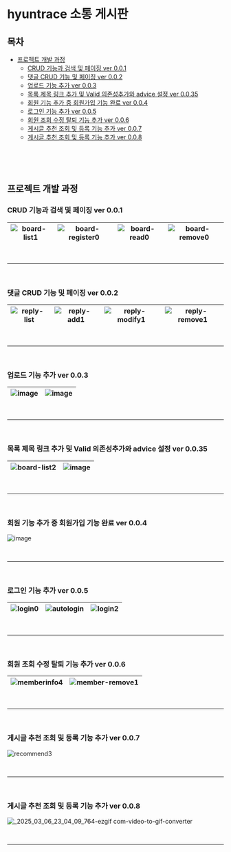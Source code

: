 # hyuntrace 소통 게시판


## 목차
  - [프로젝트 개발 과정](#프로젝트-개발-과정)
    - [CRUD 기능과 검색 및 페이징 ver 0.0.1](#crud-기능과-검색-및-페이징-ver-001) 
    - [댓글 CRUD 기능 및 페이징 ver 0.0.2](#댓글-crud-기능-및-페이징-ver-002)
    - [업로드 기능 추가 ver 0.0.3](#업로드-기능-추가-ver-003)
    - [목록 제목 링크 추가 및 Valid 의존성추가와 advice 설정 ver 0.0.35](#목록-제목-링크-추가-및-valid-의존성추가와-advice-설정-ver-0035)
    - [회원 기능 추가 중 회원가입 기능 완료 ver 0.0.4](#회원-기능-추가-중-회원가입-기능-완료-ver-004)
    - [로그인 기능 추가 ver 0.0.5](#로그인-기능-추가-ver-005) 
    - [회원 조회 수정 탈퇴 기능 추가 ver 0.0.6](#회원-조회-수정-탈퇴-기능-추가-ver-006)
    - [게시글 추천 조회 및 등록 기능 추가 ver 0.0.7](#게시글-추천-조회-및-등록-기능-추가-ver-007)  
    - [게시글 추천 조회 및 등록 기능 추가 ver 0.0.8](#게시글-추천-조회-및-등록-기능-추가-ver-008)
    
<br><br><br>

## 프로젝트 개발 과정




### CRUD 기능과 검색 및 페이징 ver 0.0.1

![board-list1](https://github.com/user-attachments/assets/a49f4b73-f409-4912-943c-ff703132a704)|![board-register0](https://github.com/user-attachments/assets/4c4f913e-00e5-4e72-9127-55f57984012f)|![board-read0](https://github.com/user-attachments/assets/8508e45e-97ee-4d7a-ab3c-a00d59546ecb)|![board-remove0](https://github.com/user-attachments/assets/8d8c8c6a-5122-45c4-9afb-dc329a0badd0)
---|---|---|---|

<br>

-------------------------------------------------------------------------------------------------------------------------------------------------------------------------------------------------

<br>

### 댓글 CRUD 기능 및 페이징 ver 0.0.2




![reply-list](https://github.com/user-attachments/assets/7d3d0a53-391a-4ea2-b975-1527dbd54983)|![reply-add1](https://github.com/user-attachments/assets/54db613d-86f3-4b87-bb91-bcd95f243c86)|![reply-modify1](https://github.com/user-attachments/assets/895b8021-16cf-4bcd-b306-0a3b2c19696b)|![reply-remove1](https://github.com/user-attachments/assets/cf4def2c-ab9c-4d7d-9011-2aa05723fa9f)
---|---|---|---|

<br>

-------------------------------------------------------------------------------------------------------------------------------------------------------------------------------------------------

<br>



### 업로드 기능 추가 ver 0.0.3

![image](https://github.com/user-attachments/assets/40287353-f1e2-4f52-9505-23f47cc3cd08)|![image](https://github.com/user-attachments/assets/6e28e946-cf99-4c97-865e-6e6bde409681)
---|---|

<br>

-------------------------------------------------------------------------------------------------------------------------------------------------------------------------------------------------

<br>


### 목록 제목 링크 추가 및 Valid 의존성추가와 advice 설정 ver 0.0.35



![board-list2](https://github.com/user-attachments/assets/39c81a53-c643-4125-81e0-a7752e0e4ee1)|![image](https://github.com/user-attachments/assets/6e2ed3ea-53f1-48bc-952d-313a39c85599)
---|---|

<br>

-------------------------------------------------------------------------------------------------------------------------------------------------------------------------------------------------

<br>

### 회원 기능 추가 중 회원가입 기능 완료 ver 0.0.4



![image](https://github.com/user-attachments/assets/2aac5dc2-8aa1-4960-95db-08d5d32483d8)

<br>

-------------------------------------------------------------------------------------------------------------------------------------------------------------------------------------------------

<br>

### 로그인 기능 추가 ver 0.0.5



![login0](https://github.com/user-attachments/assets/98ab692d-ea6e-4d6f-9dd1-c18b3a187392)|![autologin](https://github.com/user-attachments/assets/eb1c953b-1827-40a6-a6fd-7ad441617a9f)|![login2](https://github.com/user-attachments/assets/c65c202d-fd83-4600-9823-37bc8e59eaf4)
---|---|---|

<br>

-------------------------------------------------------------------------------------------------------------------------------------------------------------------------------------------------

<br>

### 회원 조회 수정 탈퇴 기능 추가 ver 0.0.6



![memberinfo4](https://github.com/user-attachments/assets/359d1790-5228-4247-8fa6-ca0ee56274cf)|![member-remove1](https://github.com/user-attachments/assets/b3221df5-76fc-4e50-98fb-373c984d3387)
---|---|

<br>

-------------------------------------------------------------------------------------------------------------------------------------------------------------------------------------------------

<br>


### 게시글 추천 조회 및 등록 기능 추가 ver 0.0.7



![recommend3](https://github.com/user-attachments/assets/677779c7-efc0-44c7-8f76-f001aba00f43)


<br>

-------------------------------------------------------------------------------------------------------------------------------------------------------------------------------------------------

<br>


### 게시글 추천 조회 및 등록 기능 추가 ver 0.0.8


![_2025_03_06_23_04_09_764-ezgif com-video-to-gif-converter](https://github.com/user-attachments/assets/23720bda-0f38-4ee9-b176-ad8fa885bf5e)


<br>

-------------------------------------------------------------------------------------------------------------------------------------------------------------------------------------------------

<br>

